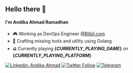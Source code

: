 ## Hello there 👋

#### I'm **Andika Ahmad Ramadhan**
* 🎮 Working as DevOps Engineer [@Blibli.com](https://www.blibli.com)
* 🔨 Crafting missing tools and utility using Golang
* ⛳ Currently playing **{*CURRENTLY_PLAYING_GAME*}** on **{*CURRENTLY_PLAYING_PLATFORM*}**

[![Linkedin: Andika Ahmad](https://img.shields.io/badge/Andika%20Ahmad%20Ramadhan-blue?style=flat-square&logo=Linkedin&logoColor=white&link=https://www.linkedin.com/in/andikahmadr/)](https://www.linkedin.com/in/andikahmadr/)
[![Twitter Follow](https://img.shields.io/twitter/follow/kmdrn7_?style=social)](https://twitter.com/kmdrn7_)
[![Telegram](https://img.shields.io/badge/Telegram-white?style=social&logo=telegram)](https://t.me/kmdrn7)

